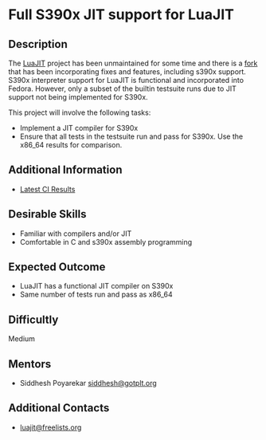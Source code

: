 # Full S390x JIT support for LuaJIT

## Description
The [LuaJIT](https://github.com/LuaJIT/LuaJIT) project has been unmaintained for some time and there is a [fork](https://github.com/siddhesh/LuaJIT) that has been incorporating fixes and features, including s390x support.  S390x interpreter support for LuaJIT is functional and incorporated into Fedora.  However, only a subset of the builtin testsuite runs due to JIT support not being implemented for S390x.

This project will involve the following tasks:

  * Implement a JIT compiler for S390x
  * Ensure that all tests in the testsuite run and pass for S390x.  Use the x86_64 results for comparison.

## Additional Information
  * [Latest CI Results](https://ci.linaro.org/job/luajit-siddhesh/)

## Desirable Skills
  * Familiar with compilers and/or JIT
  * Comfortable in C and s390x assembly programming

## Expected Outcome
  * LuaJIT has a functional JIT compiler on S390x
  * Same number of tests run and pass as x86_64

## Difficultly
Medium

## Mentors
  * Siddhesh Poyarekar <siddhesh@gotplt.org>

## Additional Contacts
  * luajit@freelists.org
